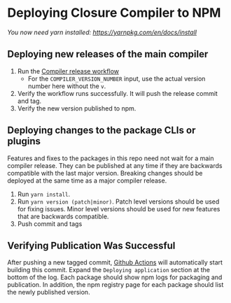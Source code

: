 # Deploying Closure Compiler to NPM

*You now need yarn installed: https://yarnpkg.com/en/docs/install*

## Deploying new releases of the main compiler

 1. Run the [Compiler release workflow](https://github.com/google/closure-compiler-npm/actions/workflows/release.yml)
     * For the `COMPILER_VERSION_NUMBER` input, use the actual version number here without the `v`.
 2. Verify the workflow runs successfully. It will push the release commit and tag.
 3. Verify the new version published to npm.

## Deploying changes to the package CLIs or plugins

Features and fixes to the packages in this repo need not wait for a main compiler release.
They can be published at any time if they are backwards compatible with the last major version.
Breaking changes should be deployed at the same time as a major compiler release.

 1. Run `yarn install`.
 2. Run `yarn version (patch|minor)`.
    Patch level versions should be used for fixing issues.
    Minor level versions should be used for new features that are backwards compatible.
 3. Push commit and tags
    
## Verifying Publication Was Successful

After pushing a new tagged commit, [Github Actions](https://github.com/google/closure-compiler-npm/actions)
will automatically start building this commit. Expand the `Deploying application` section at the bottom of the log.
Each package should show npm logs for packaging and publication. In addition,
the npm registry page for each package should list the newly published version.
